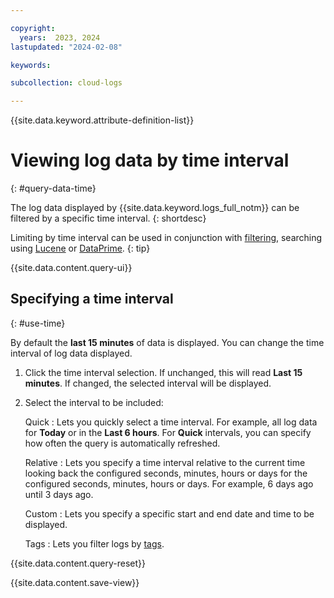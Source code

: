 ```yaml
---

copyright:
  years:  2023, 2024
lastupdated: "2024-02-08"

keywords:

subcollection: cloud-logs

---
```


{{site.data.keyword.attribute-definition-list}}



# Viewing log data by time interval
{: #query-data-time}

The log data displayed by {{site.data.keyword.logs_full_notm}} can be filtered by a specific time interval.
{: shortdesc}

Limiting by time interval can be used in conjunction with [filtering](/docs/cloud-logs?topic=cloud-logs-query-data-filter), searching using [Lucene](/docs/cloud-logs?topic=cloud-logs-query-data-lucene) or [DataPrime](/docs/cloud-logs?topic=cloud-logs-query-data-dataprime).
{: tip}


{{site.data.content.query-ui}}

## Specifying a time interval
{: #use-time}

By default the **last 15 minutes** of data is displayed. You can change the time interval of log data displayed.

1. Click the time interval selection. If unchanged, this will read **Last 15 minutes**. If changed, the selected interval will be displayed.

2. Select the interval to be included:

   Quick
   :   Lets you quickly select a time interval. For example, all log data for **Today** or in the **Last 6 hours**. For **Quick** intervals, you can specify how often the query is automatically refreshed.

   Relative
   :   Lets you specify a time interval relative to the current time looking back the configured seconds, minutes, hours or days for the configured seconds, minutes, hours or days. For example, 6 days ago until 3 days ago.

   Custom
   :   Lets you specify a specific start and end date and time to be displayed.

   Tags
   :   Lets you filter logs by [tags](/docs/cloud-logs?topic=cloud-logs-benchmarks).


{{site.data.content.query-reset}}


{{site.data.content.save-view}}

